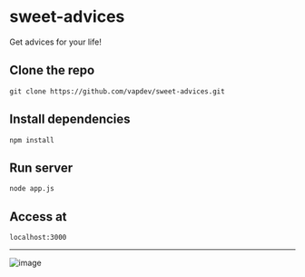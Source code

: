 # sweet-advices
Get advices for your life!

## Clone the repo
`git clone https://github.com/vapdev/sweet-advices.git`
## Install dependencies
`npm install`
## Run server
`node app.js`
## Access at
`localhost:3000`
<hr/>

![image](https://user-images.githubusercontent.com/88452580/204182564-d57dffce-4a8d-4264-9f12-a2bf0516ab7f.png)
